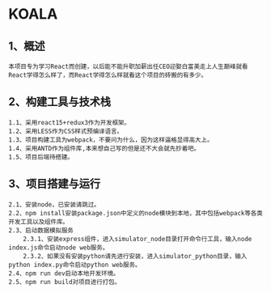 KOALA
=====
1、概述
-------------------
    本项目专为学习React而创建，以后能不能升职加薪出任CEO迎娶白富美走上人生巅峰就看React学得怎么样了，而React学得怎么样就看这个项目的砖搬的有多少。

2、构建工具与技术栈
-------------------
    1.1、采用react15+redux3作为开发框架。
    1.2、采用LESS作为CSS样式预编译语言。
    1.3、项目构建工具为webpack，不要问为什么，因为这样逼格显得高大上。
    1.4、采用ANTD作为组件库,本来想自己写的但是还不大会就先抄着吧。
    1.5、项目后端待搭建。

3、项目搭建与运行
-----------------
    2.1、安装node，已安装请跳过。
    2.2、npm install安装package.json中定义的node模块到本地，其中包括webpack等各类开发工具以及组件库。
    2.3、启动数据模拟服务
        2.3.1、安装express组件，进入simulator_node目录打开命令行工具，输入node index.js命令启动node web服务。
        2.3.2、如果没有安装python请先进行安装，进入simulator_python目录，输入python index.py命令启动python web服务。
    2.4、npm run dev启动本地开发环境。
    2.5、npm run build对项目进行打包。